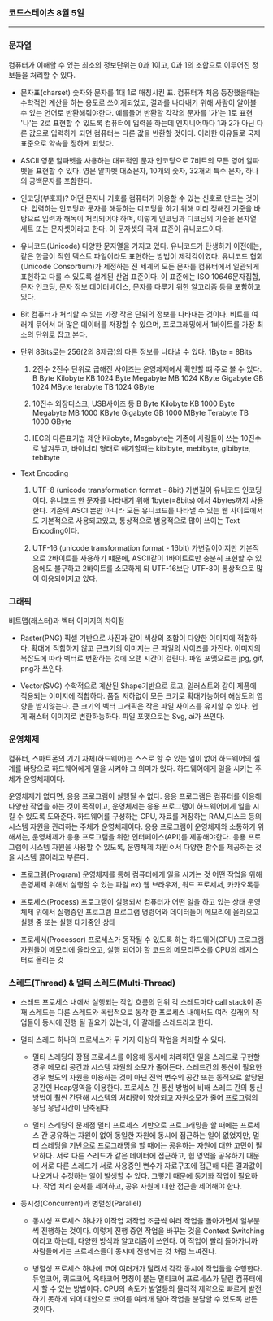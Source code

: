 ### 코드스테이츠 8월 5일

---

### 문자열

컴퓨터가 이해할 수 있는 최소의 정보단위는 0과 1이고, 0과 1의 조합으로 이루어진 정보들을 처리할 수 있다.

- 문자표(charset)
  숫자와 문자를 1대 1로 매칭시킨 표.
  컴퓨터가 처음 등장했을때는 수학적인 계산을 하는 용도로 쓰이게되었고, 결과를 나타내기 위해 사람이 알아볼 수 있는 언어로 반환해줘야한다.
  예를들어 반환할 각각의 문자를 '가'는 1로 표현 '나'는 2로 표현할 수 있도록 컴퓨터에 입력을 하는데 엔지니어마다 1과 2가 아닌 다른 값으로 입력하게 되면 컴퓨터는 다른 값을 반환할 것이다.
  이러한 이유들로 국제표준으로 약속을 정하게 되었다.

- ASCII
  영문 알파벳을 사용하는 대표적인 문자 인코딩으로 7비트의 모든 영어 알파벳을 표현할 수 있다.
  영문 알파벳 대소문자, 10개의 숫자, 32개의 특수 문자, 하나의 공백문자를 포함한다.

- 인코딩(부호화)?
  어떤 문자나 기호를 컴퓨터가 이용할 수 있는 신호로 만드는 것이다.
  입력하는 인코딩과 문자를 해동하는 디코딩을 하기 위해 미리 정해진 기준을 바탕으로 입력과 해독이 처리되어야 하며,
  이렇게 인코딩과 디코딩의 기준을 문자열 세트 또는 문자셋이라고 한다. 이 문자셋의 국제 표준이 유니코드이다.

- 유니코드(Unicode)
  다양한 문자열을 가지고 있다.
  유니코드가 탄생하기 이전에는, 같은 한글이 적힌 텍스트 파일이라도 표현하는 방법이 제각각이였다.
  유니코드 협회(Unicode Consortium)가 제정하는 전 세계의 모든 문자를 컴퓨터에서 일관되게 표현하고 다룰 수 있도록 설계된 산업 표준이다.
  이 표준에는 ISO 10646문자집합, 문자 인코딩, 문자 정보 데이터베이스, 문자를 다루기 위한 알고리즘 등을 포함하고 있다.

- Bit
  컴퓨터가 처리할 수 있는 가장 작은 단위의 정보를 나타내는 것이다.
  비트를 여러개 묶어서 더 많은 데이터를 저장할 수 있으며, 프로그래밍에서 1바이트를 가장 최소의 단위로 잡고 본다.

- 단위
  8Bits로는 256(2의 8제곱)의 다른 정보를 나타낼 수 있다.
  1Byte = 8Bits

  1. 2진수
     2진수 단위로 곱해진 사이즈는 운영체제에서 확인할 떄 주로 볼 수 있다.
     B Byte
     Kilobyte KB 1024 Byte
     Megabyte MB 1024 KByte
     Gigabyte GB 1024 MByte
     terabyte TB 1024 GByte

  2. 10진수
     외장디스크, USB사이즈 등
     B Byte
     Kilobyte KB 1000 Byte
     Megabyte MB 1000 KByte
     Gigabyte GB 1000 MByte
     Terabyte TB 1000 GByte

  3. IEC의 다른표기법 제안
     Kilobyte, Megabyte는 기존에 사람들이 쓰는 10진수로 남겨두고,
     바이너리 형태로 얘기할때는 kibibyte, mebibyte, gibibyte, tebibyte

- Text Encoding

  1. UTF-8 (unicode transformation format - 8bit)
     가변길이 유니코드 인코딩이다.
     유니코드 한 문자를 나타내기 위해 1byte(=8bits) 에서 4bytes까지 사용한다.
     기존의 ASCII뿐만 아니라 모든 유니코드를 나타낼 수 있는 웹 사이트에서도 기본적으로 사용되고있고, 통상적으로 범용적으로 많이 쓰이는 Text Encoding이다.

  2. UTF-16 (unicode transformation format - 16bit)
     가변길이이지만 기본적으로 2바이트를 사용하기 떄문에, ASCII같이 1바이트로만 충분히 표현할 수 있음에도 불구하고 2바이트를 소모하게 되 UTF-16보단 UTF-8이 통상적으로 많이 이용되어지고 있다.

### 그래픽

비트맵(래스터)과 벡터 이미지의 차이점

- Raster(PNG)
  픽셀 기반으로 사진과 같이 색상의 조합이 다양한 이미지에 적합하다.
  확대에 적합하지 않고 큰크기의 이미지는 큰 파일의 사이즈를 가진다.
  이미지의 복잡도에 따라 벡터로 변환하는 것에 오랜 시간이 걸린다.
  파일 포맷으로는 jpg, gif, png가 쓰인다.

- Vector(SVG)
  수학적으로 계산된 Shape기반으로 로고, 일러스트와 같이 제품에 적용되는 이미지에 적합하다.
  품질 저하없이 모든 크기로 확대가능하며 해상도의 영향을 받지않는다.
  큰 크기의 벡터 그래픽은 작은 파일 사이즈를 유지할 수 있다. 쉽게 래스터 이미지로 변환하능하다.
  파일 포맷으로는 Svg, ai가 쓰인다.

### 운영체제

컴퓨터, 스마트폰의 기기 자체(하드웨어)는 스스로 할 수 있는 일이 없어 하드웨어의 셀계를 바탕으로 하드웨어에게 일을 시켜야 그 의미가 있다.
하드웨어에게 일을 시키는 주체가 운영체제이다.

운영체제가 없다면, 응용 프로그램이 실행될 수 없다.
응용 프로그램은 컴퓨터를 이용해 다양한 작업을 하는 것이 목적이고, 운영체제는 응용 프로그램이 하드웨어에게 일을 시킬 수 있도록 도와준다.
하드웨어를 구성하는 CPU, 자료를 저장하는 RAM,디스크 등의 시스템 자원을 관리하는 주체가 운영체제이다.
응용 프로그램이 운영체제와 소통하기 위해서는, 운영체제가 응용 프로그램을 위한 인터페이스(API)를 제공해야한다.
응용 프로그램이 시스템 자원을 사용할 수 있도록, 운영체제 차원ㅇ서 다양한 함수를 제공하는 것을 시스템 콜이라고 부른다.

- 프로그램(Program)
  운영체제를 통해 컴퓨터에게 일을 시키는 것
  어떤 작업을 위해 운영체제 위해서 실행할 수 있는 파일
  ex) 웹 브라우저, 워드 프로세서, 카카오톡등

- 프로세스(Process)
  프로그램이 실행되서 컴퓨터가 어떤 일을 하고 있는 상태
  운영체제 위에서 실행중인 프로그램
  프로그램 명령어와 데이터들이 메모리에 올라오고 실행 중 또는 실행 대기중인 상태

- 프로세서(Processor)
  프로세스가 동작될 수 있도록 하는 하드웨어(CPU)
  프로그램 자원들이 메모리에 올라오고, 실행 되어야 할 코드의 메모리주소를 CPU의 레지스터로 올리는 것

### 스레드(Thread) & 멀티 스레드(Multi-Thread)

- 스레드
  프로세스 내에서 실행되는 작업 흐름의 단위
  각 스레트마다 call stack이 존재
  스레드는 다른 스레드와 독립적으로 동작
  한 프로세스 내에서도 여러 갈래의 작업들이 동시에 진행 될 필요가 있는데, 이 갈래를 스레드라고 한다.

- 멀티 스레드
  하나의 프로세스가 두 가지 이상의 작업을 처리할 수 있다.

  - 멀티 스레딩의 장점
    프로세스를 이용해 동시에 처리하던 일을 스레드로 구현할 경우 메모리 공간과 시스템 자원의 소모가 줄어든다.
    스레드간의 통신이 필요한 경우 별도의 자원을 이용하는 것이 아닌 전역 변수의 공간 또는 동적으로 할당된 공간인 Heap영역을 이용한다.
    프로세스 간 통신 방법에 비해 스레드 간의 통신 방법이 훨씬 간단해 시스템의 처리량이 향상되고 자원소모가 줄어 프로그램의 응답 응답시간이 단축된다.

  - 멀티 스레딩의 문제점
    멀티 프로세스 기반으로 프로그래밍을 할 때에는 프로세스 간 공유하는 자원이 없어 동일한 자원에 동시에 접근하는 일이 없었지만, 멀티 스레딩을 기반으로 프로그래밍을 할 때에는 공유하는 자원에 대한 고민이 필요하다.
    서로 다른 스레드가 같은 데이터에 접근하고, 힙 영역을 공유하기 때문에 서로 다른 스레드가 서로 사용중인 변수가 자료구조에 접근해 다른 결과값이 나오거나 수정하는 일이 발생할 수 있다.
    그렇기 때문에 동기화 작업이 필요하다. 작업 처리 순서를 제어하고, 공유 자원에 대한 접근을 제어해야 한다.

- 동시성(Concurrent)과 병렬성(Parallel)

  - 동시성
    프로세스 하나가 이작업 저작업 조금씩 여러 작업을 돌아가면서 일부분씩 진행하는 것이다.
    이렇게 진행 중인 작업을 바꾸는 것을 Context Switching이라고 하는데, 다양한 방식과 알고리즘이 쓰인다.
    이 작업이 빨리 돌아가니까 사람들에게는 프로세스들이 동시에 진행되는 것 처럼 느껴진다.

  - 병렬성
    프로세스 하나에 코어 여러개가 달려서 각각 동시에 작업들을 수행한다.
    듀얼코어, 쿼드코어, 옥타코어 명칭이 붙는 멀티코어 프로세스가 달린 컴퓨터에서 할 수 있는 방법이다.
    CPU의 속도가 발열등의 물리적 제약으로 빠르게 발전하기 못하게 되어 대안으로 코어를 여러개 달아 작업을 분담할 수 있도록 만든 것이다.
